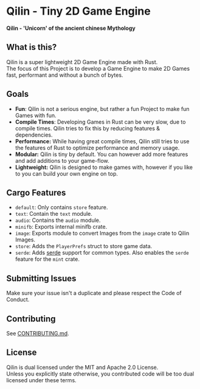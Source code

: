 # Qilin - Tiny 2D Game Engine

**Qilin - 'Unicorn' of the ancient chinese Mythology**

## What is this?

Qilin is a super lightweight 2D Game Engine made with Rust.\
The focus of this Project is to develop a Game Engine to make 2D Games fast, performant and without a bunch of bytes.

## Goals

- **Fun**: Qilin is not a serious engine, but rather a fun Project to make fun Games with fun.
- **Compile Times**: Developing Games in Rust can be very slow, due to compile times. Qilin tries to fix this by reducing features & dependencies.
- **Performance:** While having great compile times, Qilin still tries to use the features of Rust to optimize performance and memory usage.
- **Modular:** Qilin is tiny by default. You can however add more features and add additions to your game-flow.
- **Lightweight:** Qilin is designed to make games with, however if you like to you can build your own engine on top.

## Cargo Features

- `default`: Only contains `store` feature.
- `text`: Contain the `text` module.
- `audio`: Contains the `audio` module.
- `minifb`: Exports internal minifb crate.
- `image`: Exports module to convert Images from the `image` crate to Qilin Images.
- `store`: Adds the `PlayerPrefs` struct to store game data.
- `serde`: Adds [serde](https://serde.rs) support for common types. Also enables the `serde` feature for the `mint` crate.

## Submitting Issues

Make sure your issue isn't a duplicate and please respect the Code of Conduct.

## Contributing

See [CONTRIBUTING.md](CONTRIBUTING.md).

## License

Qilin is dual licensed under the MIT and Apache 2.0 License.\
Unless you explicitly state otherwise, you contributed code will be too dual licensed under these terms.
